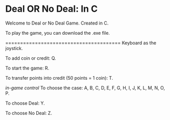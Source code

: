 # Deal OR No Deal: In C
Welcome to Deal or No Deal Game. Created in C.

To play the game, you can download the .exe file.

=======================================
       Keyboard as the joystick.

To add coin or credit: Q.

To start the game: R.

To transfer points into credit (50 points = 1 coin): T.


*in-game control*
To choose the case: A, B, C, D, E, F, G, H, I, J, K, L, M, N, O, P.

To choose Deal: Y.

To choose No Deal: Z.
